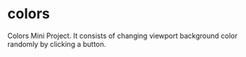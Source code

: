 # colors
Colors Mini Project. It consists of changing viewport background color randomly by clicking a button. 
